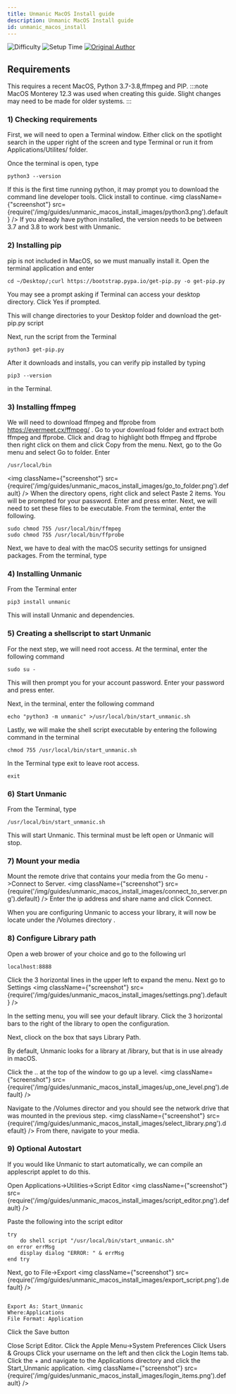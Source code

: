 ```yaml
---
title: Unmanic MacOS Install guide
description: Unmanic MacOS Install guide
id: unmanic_macos_install
---
```


![Difficulty](https://img.shields.io/badge/Difficulty-moderate-orange?style=flat)
![Setup Time](https://img.shields.io/badge/Setup%20Time-30%20minutes-orange?style=flat)
[![Original Author](https://img.shields.io/badge/Original%20Author-austinsr1-lightgrey?style=flat?style=plastic&logo=github)](https://github.com/austinsr1)

## Requirements

This requires a recent MacOS, Python 3.7-3.8,ffmpeg and PIP.
:::note
MacOS Monterey 12.3 was used when creating this guide. Slight changes may need to be made for older systems.
:::

### 1) Checking requirements

First, we will need to open a Terminal window. Either click on the spotlight search in the upper right of the screen and type Terminal or run it from Applications/Utilites/ folder.

Once the terminal is open, type
```
python3 --version
```
If this is the first time running python, it may prompt you to download the command line developer tools. Click install to continue.
<img className={"screenshot"} src={require('/img/guides/unmanic_macos_install_images/python3.png').default} />
If you already have python installed, the version needs to be between 3.7 and 3.8 to work best with Unmanic.


### 2) Installing pip

pip is not included in MacOS, so we must manually install it.
Open the terminal application and enter
```
cd ~/Desktop/;curl https://bootstrap.pypa.io/get-pip.py -o get-pip.py
```
You may see a prompt asking if Terminal can access your desktop directory. Click Yes if prompted.

This will change directories to your Desktop folder and download the get-pip.py script

Next, run the script from the Terminal
```
python3 get-pip.py
```

After it downloads and installs, you can verify pip installed by typing 
```
pip3 --version
```
in the Terminal.


### 3) Installing ffmpeg

We will need to download ffmpeg and ffprobe from https://evermeet.cx/ffmpeg/ .
Go to your download folder and extract both ffmpeg and ffprobe.
Click and drag to highlight both ffmpeg and ffprobe then right click on them and click Copy from the menu.
Next, go to the Go menu and select Go to folder.
Enter
```
/usr/local/bin
```
<img className={"screenshot"} src={require('/img/guides/unmanic_macos_install_images/go_to_folder.png').default} />
When the directory opens, right click and select Paste 2 items.
You will be prompted for your password. Enter and press enter.
Next, we will need to set these files to be executable.
From the terminal, enter the following.
```
sudo chmod 755 /usr/local/bin/ffmpeg
sudo chmod 755 /usr/local/bin/ffprobe
```
Next, we have to deal with the macOS security settings for unsigned packages.
From the terminal, type

### 4) Installing Unmanic

From the Terminal enter
```
pip3 install unmanic
```
This will install Unmanic and dependencies. 


### 5) Creating a shellscript to start Unmanic

For the next step, we will need root access.
At the terminal, enter the following command
```
sudo su -
```
This will then prompt you for your account password. Enter your password and press enter.

Next, in the terminal, enter the following command
```
echo "python3 -m unmanic" >/usr/local/bin/start_unmanic.sh
```
Lastly, we will make the shell script executable by entering the following command in the terminal
```
chmod 755 /usr/local/bin/start_unmanic.sh
```
In the Terminal type exit to leave root access.
```
exit
```


### 6) Start Unmanic

From the Terminal, type
```
/usr/local/bin/start_unmanic.sh
```
This will start Unmanic. This terminal must be left open or Unmanic will stop.


### 7) Mount your media

Mount the remote drive that contains your media from the Go menu ->Connect to Server.
<img className={"screenshot"} src={require('/img/guides/unmanic_macos_install_images/connect_to_server.png').default} />
Enter the ip address and share name and click Connect.

When you are configuring Unmanic to access your library, it will now be locate under the /Volumes directory .


### 8) Configure Library path

Open a web brower of your choice and go to the following url
```
localhost:8888
```
Click the 3 horizontal lines in the upper left to expand the menu. Next go to Settings
<img className={"screenshot"} src={require('/img/guides/unmanic_macos_install_images/settings.png').default} />

In the setting menu, you will see your default library. Click the 3 horizontal bars to the right of the library to open the configuration.

Next, cliock on the box that says Library Path.

By default, Unmanic looks for a library at /library, but that is in use already in macOS.

Click the .. at the top of the window to go up a level.
<img className={"screenshot"} src={require('/img/guides/unmanic_macos_install_images/up_one_level.png').default} />

Navigate to the /Volumes director and you should see the network drive that was mounted in the previous step.
<img className={"screenshot"} src={require('/img/guides/unmanic_macos_install_images/select_library.png').default} />
From there, navigate to your media.


### 9) Optional Autostart

If you would like Unmanic to start automatically, we can compile an applescript applet to do this.

Open Applications->Utilities->Script Editor
<img className={"screenshot"} src={require('/img/guides/unmanic_macos_install_images/script_editor.png').default} />

Paste the following into the script editor

```
try
	do shell script "/usr/local/bin/start_unmanic.sh"
on error errMsg
	display dialog "ERROR: " & errMsg
end try

```
Next, go to File->Export
<img className={"screenshot"} src={require('/img/guides/unmanic_macos_install_images/export_script.png').default} />
```

Export As: Start_Unmanic
Where:Applications
File Format: Application
```
Click the Save button

Close Script Editor.
Click the Apple Menu->System Preferences
Click Users & Groups
Click your username on the left and then click the Login Items tab.
Click the + and navigate to the Applications directory and click the Start_Unmanic application.
<img className={"screenshot"} src={require('/img/guides/unmanic_macos_install_images/login_items.png').default} />












